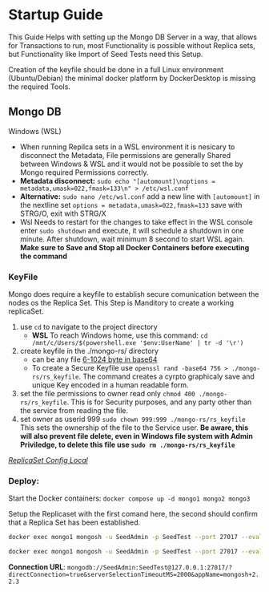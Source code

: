 # Startup Guide

This Guide Helps with setting up the Mongo DB Server in a way, that allows for Transactions to run, most Functionality is possible without Replica sets, but Functionality like Import of Seed Tests need this Setup.

Creation of the keyfile should be done in a full Linux environment (Ubuntu/Debian) the minimal docker platform by DockerDesktop is missing the required Tools.

## Mongo DB
Windows (WSL)
* When running Repilca sets in a WSL environment it is nesicary to disconnect the Metadata, File permissions are generally Shared between Windows & WSL and it would not be possible to set the by Mongo required Permissions correctly. 
* **Metadata disconnect:** `sudo echo "[automount]\noptions = metadata,umask=022,fmask=133\n" > /etc/wsl.conf`
* **Alternative:** `sudo nano /etc/wsl.conf` add a new line with `[automount]` in the nextline set `options = metadata,umask=022,fmask=133` save with STRG/O, exit with STRG/X
* Wsl Needs to restart for the changes to take effect in the WSL console enter `sudo shutdown` and execute, it will schedule a shutdown in one minute. After shutdown, wait minimum 8 second to start WSL again. **Make sure to Save and Stop all Docker Containers before executing the command**

### KeyFile

Mongo does require a keyfile to establish secure comunication between the nodes os the Replica Set. This Step is Manditory to create a working replicaSet.

1. use `cd` to navigate to the project directory
    * **WSL** To reach Windows home, use this command: `cd /mnt/c/Users/$(powershell.exe '$env:UserName' | tr -d '\r')`
1. create keyfile in the ./mongo-rs/ directory
    * can be any file [6-1024 byte in base64](https://www.mongodb.com/docs/manual/core/security-internal-authentication/#std-label-internal-auth-keyfile)
    * To create a Secure Keyfile use `openssl rand -base64 756 > ./mongo-rs/rs_keyfile`. The command creates a cyrpto graphicaly save and unique Key encoded in a human readable form.
1. set the file permissions to owner read only `chmod 400 ./mongo-rs/rs_keyfile`. This is for Security purposes, and any party other than the service from reading the file.
1. set owner as userid 999 `sudo chown 999:999 ./mongo-rs/rs_keyfile` This sets the ownership of the file to the Service user. __Be aware, this will also prevent file delete, even in Windows file system with Admin Priviledge, to delete this file use `sudo rm ./mongo-rs/rs_keyfile`__

<em style=color:gray;> [ReplicaSet Config Local](https://www.mongodb.com/docs/manual/tutorial/deploy-replica-set-with-keyfile-access-control/) </em>


### Deploy:
Start the Docker containers:
`docker compose up -d mongo1 mongo2 mongo3`

Setup the Replicaset with the first comand here, the second should confirm that a Replica Set has been established.
``` bash 
docker exec mongo1 mongosh -u SeedAdmin -p SeedTest --port 27017 --eval 'rs.initiate({_id: \"rs0\", version: 1, members: [{ _id: 0, host: \"mongo1:27017\" }, { _id: 1, host: \"mongo2:27018\" }, { _id: 2, host: \"mongo3:27019\" }]})';

docker exec mongo1 mongosh -u SeedAdmin -p SeedTest --port 27017 --eval 'rs.status()';
```

**Connection URL**: `mongodb://SeedAdmin:SeedTest@127.0.0.1:27017/?directConnection=true&serverSelectionTimeoutMS=2000&appName=mongosh+2.2.3`


